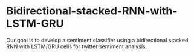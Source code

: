 # Bidirectional-stacked-RNN-with-LSTM-GRU
Our goal is to develop a sentiment classifier using a bidirectional stacked RNN with LSTM/GRU cells for twitter sentiment analysis.

